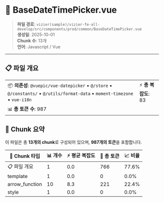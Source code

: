 # 📄 BaseDateTimePicker.vue

> **파일 경로**: `vizier(sample)/vizier-fe-all-develop/src/components/prod/common/BaseDateTimePicker.vue`  
> **생성일**: 2025-10-01  
> **Chunk 수**: 13개  
> **언어**: Javascript / Vue
---





## 📋 파일 개요

| | |
|--|--|
| 📦 **의존성**: `@vuepic/vue-datepicker` • `@/store` • `@/constants/` • `@/utils/format-data` • `moment-timezone` • `vue-i18n` | ⚡ **총 복잡도**: 83 |
| 📊 **총 토큰 수**: 987 |  |






## 🧩 Chunk 요약

이 파일은 총 **13개의 chunk**로 구성되어 있으며, **987개의 토큰**을 포함합니다.

| 🧩 Chunk 타입 | 📊 개수 | ⚡ 평균 복잡도 | 📝 총 토큰 | 📈 비율 |
|---------------|--------|-------------|----------|--------|
| 📋 파일 개요 | 1 | 0.0 | 766 | 77.6% |
| template | 1 | 0.0 | 0 | 0.0% |
| arrow_function | 10 | 8.3 | 221 | 22.4% |
| style | 1 | 0.0 | 0 | 0.0% |


